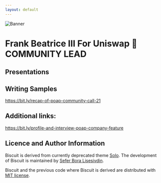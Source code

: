 ```yaml
---
layout: default
---
```


![Banner](assets/biscuit.png)


# Frank Beatrice III For Uniswap 🦄 COMMUNITY LEAD

## Presentations 

## Writing Samples
https://bit.ly/recap-of-poap-community-call-21

## Additional links:
https://bit.ly/profile-and-interview-poap-company-feature


## Licence and Author Information

Biscuit is derived from currently deprecated theme [Solo](http://github.com/chibicode/solo). 
The development of Biscuit is maintained by [Sefer Bora Lisesivdin](https://lrgresearch.org/bora).

Biscuit and the previous code where Biscuit is derived are distributed with [MIT license](https://github.com/sblisesivdin/biscuit/blob/gh-pages/LICENSE).
